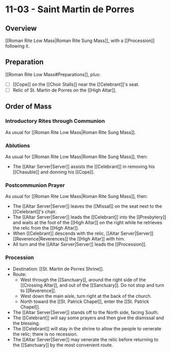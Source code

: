 # 11-03 - Saint Martin de Porres
## Overview
[[Roman Rite Low Mass|Roman Rite Sung Mass]], with a [[Procession]] following it.

## Preparation
[[Roman Rite Low Mass#Preparations]], plus:

- [ ] [[Cope]] on the [[Choir Stalls]] near the [[Celebrant]]'s seat.
- [ ] Relic of St. Martin de Porres on the [[High Altar]].

## Order of Mass

### Introductory Rites through Communion
As usual for [[Roman Rite Low Mass|Roman Rite Sung Mass]].

### Ablutions
As usual for [[Roman Rite Low Mass|Roman Rite Sung Mass]], then:

- The [[Altar Server|Server]] assists the [[Celebrant]] in removing his [[Chasuble]] and donning his [[Cope]].

### Postcommunion Prayer
As usual for [[Roman Rite Low Mass|Roman Rite Sung Mass]], then:

- The [[Altar Server|Server]] leaves the [[Missal]] on the seat next to the [[Celebrant]]'s chair.
- The [[Altar Server|Server]] leads the [[Celebrant]] into the [[Presbytery]] and waits at the foot of the [[High Altar]] on the right while he retrieves the relic from the [[High Altar]].
- When [[Celebrant]] descends with the relic, [[Altar Server|Server]] [[Reverence|Reverences]] the [[High Altar]] with him.
- All turn and the [[Altar Server|Server]] leads the [[Procession]].
### Procession
- Destination: [[St. Martin de Porres Shrine]].
- Route:
	- West through the [[Sanctuary]], around the right side of the [[Crossing Altar]], and out of the [[Sanctuary]]. Do not stop and turn to [[Reverence]].
	- West down the main aisle, turn right at the back of the church.
	- North toward the [[St. Patrick Chapel]], enter the [[St. Patrick Chapel]].
- The [[Altar Server|Server]] stands off to the North side, facing South.
- The [[Celebrant]] will say some prayers and then give the dismissal and the blessing.
- The [[Celebrant]] will stay in the shrine to allow the people to venerate the relic; there is no recession.
- The [[Altar Server|Server]] may venerate the relic before returning to the [[Sanctuary]] by the most convenient route.
